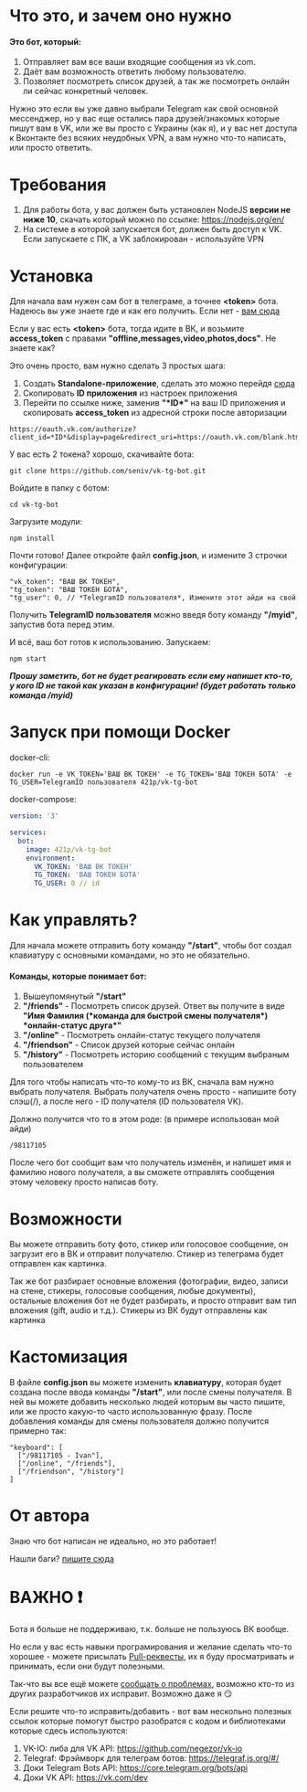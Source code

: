 # Что это, и зачем оно нужно
#### Это бот, который:
1. Отправляет вам все ваши входящие сообщения из vk.com.
1. Даёт вам возможность ответить любому пользователю.
1. Позволяет посмотреть список друзей, а так же посмотреть онлайн ли сейчас конкретный человек.

Нужно это если вы уже давно выбрали Telegram как свой основной мессенджер, но у вас еще остались пара друзей/знакомых которые пишут вам в VK, или же вы просто с Украины (как я), и у вас нет доступа к Вконтакте без всяких неудобных VPN, а вам нужно что-то написать, или просто ответить.

# Требования
1. Для работы бота, у вас должен быть установлен NodeJS **версии не ниже 10**, скачать который можно по ссылке: https://nodejs.org/en/
2. На системе в которой запускается бот, должен быть доступ к VK.
Если запускаете с ПК, а VK заблокирован - используйте VPN

# Установка
Для начала вам нужен сам бот в телеграме, а точнее **\<token\>** бота. Надеюсь вы уже знаете где и как его получить. Если нет - [вам сюда](https://core.telegram.org/bots)

Если у вас есть **\<token\>** бота, тогда идите в ВК, и возьмите **access_token** с правами **"offline,messages,video,photos,docs"**. Не знаете как?

Это очень просто, вам нужно сделать 3 простых шага:
1. Создать **Standalone-приложение**, сделать это можно перейдя [сюда](https://vk.com/editapp?act=create)
1. Скопировать **ID приложения** из настроек приложения
1. Перейти по ссылке ниже, заменив **"\*ID\*"** на ваш ID приложения и скопировать **access_token** из адресной строки после авторизации
```
https://oauth.vk.com/authorize?client_id=*ID*&display=page&redirect_uri=https://oauth.vk.com/blank.html&response_type=token&v=5.65&scope=offline,messages,video,photos,docs
```

У вас есть 2 токена? хорошо, скачивайте бота:
```
git clone https://github.com/seniv/vk-tg-bot.git
```
Войдите в папку с ботом:
```
cd vk-tg-bot
```
Загрузите модули:
```
npm install
```
Почти готово!
Далее откройте файл **config.json**, и измените 3 строчки конфигурации:
```
"vk_token": "ВАШ ВК ТОКЕН",
"tg_token": "ВАШ ТОКЕН БОТА",
"tg_user": 0, // *TelegramID пользователя*, Измените этот айди на свой
```
Получить **TelegramID пользователя** можно введя боту команду **"/myid"**, запустив бота перед этим.

И всё, ваш бот готов к использованию. Запускаем:
```
npm start
```

***Прошу заметить, бот не будет реагировать если ему напишет кто-то, у кого ID не такой как указан в конфигурации! (будет работать только команда /myid)***

# Запуск при помощи Docker

docker-cli:

```
docker run -e VK_TOKEN='ВАШ ВК ТОКЕН' -e TG_TOKEN='ВАШ ТОКЕН БОТА' -e TG_USER=TelegramID пользователя 421p/vk-tg-bot
```

docker-compose:
```yml
version: '3'

services:
  bot:
    image: 421p/vk-tg-bot
    environment:
      VK_TOKEN: 'ВАШ ВК ТОКЕН'
      TG_TOKEN: 'ВАШ ТОКЕН БОТА'
      TG_USER: 0 // id
```

# Как управлять?
Для начала можете отправить боту команду **"/start"**, чтобы бот создал клавиатуру с основными командами, но это не обязательно.

#### Команды, которые понимает бот:
1. Вышеупомянутый **"/start"**
1. **"/friends"** - Посмотреть список друзей. Ответ вы получите в виде **"Имя Фамилия (\*команда для быстрой смены получателя\*) \*онлайн-статус друга\*"**
1. **"/online"** - Посмотреть онлайн-статус текущего получателя
1. **"/friendson"** - Список друзей которые сейчас онлайн
1. **"/history"** - Посмотреть историю сообщений с текущим выбраным пользователем

Для того чтобы написать что-то кому-то из ВК, сначала вам нужно выбрать получателя.
Выбрать получателя очень просто - напишите боту слэш(/), а после него - ID получателя (ID пользователя VK).

Должно получится что то в этом роде: (в примере использован мой айди)
```
/98117105
```
После чего бот сообщит вам что получатель изменён, и напишет имя и фамилию нового получателя, а вы сможете отправлять сообщения этому человеку просто написав боту.

# Возможности
Вы можете отправить боту фото, стикер или голосовое сообщение, он загрузит его в ВК и отправит получателю. Стикер из телеграма будет отправлен как картинка.

Так же бот разбирает основные вложения (фотографии, видео, записи на стене, стикеры, голосовые сообщения, любые документы), остальные вложения бот не будет разбирать, и просто отправит вам тип вложения (gift, audio и т.д.). Стикеры из ВК будут отправлены как картинка

# Кастомизация
В файле **config.json** вы можете изменить **клавиатуру**, которая будет создана после ввода команды **"/start"**, или после смены получателя.
В ней вы можете добавить несколько людей которым вы часто пишите, или же просто какую-то часто использованную фразу. После добавления команды для смены пользователя должно получится примерно так:
```
"keyboard": [
  ["/98117105 - Ivan"],
  ["/online", "/friends"],
  ["/friendson", "/history"]
]
```

# От автора
Знаю что бот написан не идеально, но это работает!

Нашли баги? [пишите сюда](https://github.com/seniv/vk-tg-bot/issues/new)

# ВАЖНО️ ❗️
Бота я больше не поддерживаю, т.к. больше не пользуюсь ВК вообще.

Но если у вас есть навыки програмирования и желание сделать что-то хорошее - можете присылать [Pull-реквесты](https://github.com/seniv/vk-tg-bot/pulls), их я буду просматривать и принимать, если они будут полезными.

Так-что вы все ещё можете [сообщать о проблемах](https://github.com/seniv/vk-tg-bot/issues/new), возможно кто-то из других разработчиков их исправит. Возможно даже я 😏

Если решите что-то исправить/добавить - вот вам нескольно полезных ссылок которые помогут быстро разобратся с кодом и библиотеками которые сдесь используются:
1. VK-IO: либа для VK API: https://github.com/negezor/vk-io
2. Telegraf: Фрэймворк для телеграм ботов: https://telegraf.js.org/#/
3. Доки Telegram Bots API: https://core.telegram.org/bots/api
4. Доки VK API: https://vk.com/dev
